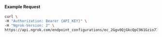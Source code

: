 
#### Example Request
```bash
curl \
-H "Authorization: Bearer {API_KEY}" \
-H "Ngrok-Version: 2" \
https://api.ngrok.com/endpoint_configurations/ec_2Ggv0QjGkcQpC961Gzio77eENhG/compression
